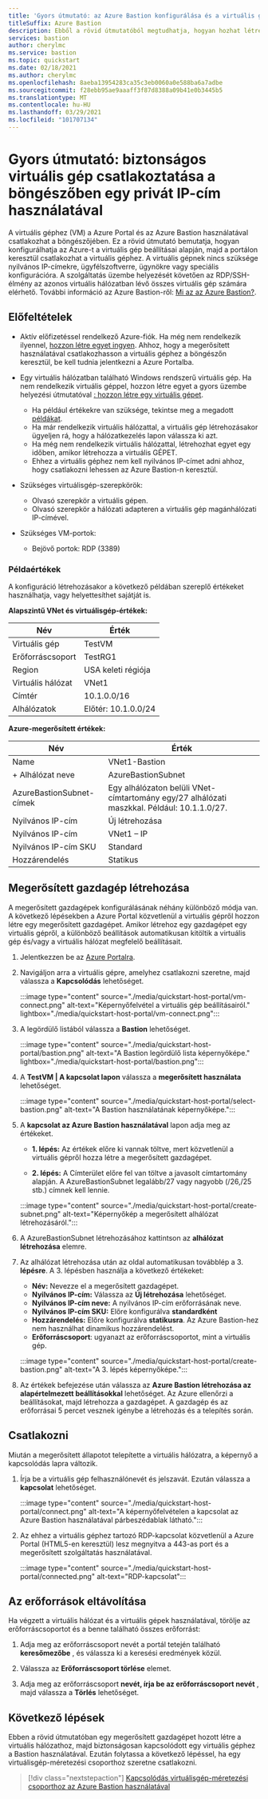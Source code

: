 ```yaml
---
title: 'Gyors útmutató: az Azure Bastion konfigurálása és a virtuális géphez való kapcsolódás magánhálózati IP-cím és böngésző használatával'
titleSuffix: Azure Bastion
description: Ebből a rövid útmutatóból megtudhatja, hogyan hozhat létre Azure-alapú megerősített gazdagépet egy virtuális gépről, és hogyan csatlakozhat a virtuális GÉPHEZ a böngészőben a privát IP-cím használatával.
services: bastion
author: cherylmc
ms.service: bastion
ms.topic: quickstart
ms.date: 02/18/2021
ms.author: cherylmc
ms.openlocfilehash: 8aeba13954283ca35c3eb0060a0e588ba6a7adbe
ms.sourcegitcommit: f28ebb95ae9aaaff3f87d8388a09b41e0b3445b5
ms.translationtype: MT
ms.contentlocale: hu-HU
ms.lasthandoff: 03/29/2021
ms.locfileid: "101707134"
---
```

# <a name="quickstart-connect-to-a-vm-securely-through-a-browser-via-private-ip-address"></a>Gyors útmutató: biztonságos virtuális gép csatlakoztatása a böngészőben egy privát IP-cím használatával

A virtuális géphez (VM) a Azure Portal és az Azure Bastion használatával csatlakozhat a böngészőjében. Ez a rövid útmutató bemutatja, hogyan konfigurálhatja az Azure-t a virtuális gép beállításai alapján, majd a portálon keresztül csatlakozhat a virtuális géphez. A virtuális gépnek nincs szüksége nyilvános IP-címekre, ügyfélszoftverre, ügynökre vagy speciális konfigurációra. A szolgáltatás üzembe helyezését követően az RDP/SSH-élmény az azonos virtuális hálózatban lévő összes virtuális gép számára elérhető. További információ az Azure Bastion-ről: [Mi az az Azure Bastion?](bastion-overview.md).

## <a name="prerequisites"></a><a name="prereq"></a>Előfeltételek

* Aktív előfizetéssel rendelkező Azure-fiók. Ha még nem rendelkezik ilyennel, [hozzon létre egyet ingyen](https://azure.microsoft.com/free/?ref=microsoft.com&utm_source=microsoft.com&utm_medium=docs&utm_campaign=visualstudio). Ahhoz, hogy a megerősített használatával csatlakozhasson a virtuális géphez a böngészőn keresztül, be kell tudnia jelentkezni a Azure Portalba.

* Egy virtuális hálózatban található Windows rendszerű virtuális gép. Ha nem rendelkezik virtuális géppel, hozzon létre egyet a gyors üzembe helyezési útmutatóval [: hozzon létre egy virtuális gépet](../virtual-machines/windows/quick-create-portal.md).

  * Ha például értékekre van szüksége, tekintse meg a megadott [példákat](#values).
  * Ha már rendelkezik virtuális hálózattal, a virtuális gép létrehozásakor ügyeljen rá, hogy a hálózatkezelés lapon válassza ki azt.
  * Ha még nem rendelkezik virtuális hálózattal, létrehozhat egyet egy időben, amikor létrehozza a virtuális GÉPET.
  * Ehhez a virtuális géphez nem kell nyilvános IP-címet adni ahhoz, hogy csatlakozni lehessen az Azure Bastion-n keresztül.

* Szükséges virtuálisgép-szerepkörök:
  * Olvasó szerepkör a virtuális gépen.
  * Olvasó szerepkör a hálózati adapteren a virtuális gép magánhálózati IP-címével.
  
* Szükséges VM-portok:
  * Bejövő portok: RDP (3389)

### <a name="example-values"></a><a name="values"></a>Példaértékek

A konfiguráció létrehozásakor a következő példában szereplő értékeket használhatja, vagy helyettesíthet sajátját is.

**Alapszintű VNet és virtuálisgép-értékek:**

|**Név** | **Érték** |
| --- | --- |
| Virtuális gép| TestVM |
| Erőforráscsoport | TestRG1 |
| Region | USA keleti régiója |
| Virtuális hálózat | VNet1 |
| Címtér | 10.1.0.0/16 |
| Alhálózatok | Előtér: 10.1.0.0/24 |

**Azure-megerősített értékek:**

|**Név** | **Érték** |
| --- | --- |
| Name | VNet1-Bastion |
| + Alhálózat neve | AzureBastionSubnet |
| AzureBastionSubnet-címek | Egy alhálózaton belüli VNet-címtartomány egy/27 alhálózati maszkkal. Például: 10.1.1.0/27.  |
| Nyilvános IP-cím |  Új létrehozása |
| Nyilvános IP-cím | VNet1 – IP  |
| Nyilvános IP-cím SKU |  Standard  |
| Hozzárendelés  | Statikus |

## <a name="create-a-bastion-host"></a><a name="createvmset"></a>Megerősített gazdagép létrehozása

A megerősített gazdagépek konfigurálásának néhány különböző módja van. A következő lépésekben a Azure Portal közvetlenül a virtuális gépről hozzon létre egy megerősített gazdagépet. Amikor létrehoz egy gazdagépet egy virtuális gépről, a különböző beállítások automatikusan kitöltik a virtuális gép és/vagy a virtuális hálózat megfelelő beállításait.

1. Jelentkezzen be az [Azure Portalra](https://portal.azure.com).
1. Navigáljon arra a virtuális gépre, amelyhez csatlakozni szeretne, majd válassza a **Kapcsolódás** lehetőséget.

   :::image type="content" source="./media/quickstart-host-portal/vm-connect.png" alt-text="Képernyőfelvétel a virtuális gép beállításairól." lightbox="./media/quickstart-host-portal/vm-connect.png":::
1. A legördülő listából válassza a **Bastion** lehetőséget.

   :::image type="content" source="./media/quickstart-host-portal/bastion.png" alt-text="A Bastion legördülő lista képernyőképe." lightbox="./media/quickstart-host-portal/bastion.png":::
1. A **TestVM | A kapcsolat lapon** válassza a **megerősített használata** lehetőséget.

   :::image type="content" source="./media/quickstart-host-portal/select-bastion.png" alt-text="A Bastion használatának képernyőképe.":::

1. A **kapcsolat az Azure Bastion használatával** lapon adja meg az értékeket.

   * **1. lépés:** Az értékek előre ki vannak töltve, mert közvetlenül a virtuális gépről hozza létre a megerősített gazdagépet.

   * **2. lépés:** A Címterület előre fel van töltve a javasolt címtartomány alapján. A AzureBastionSubnet legalább/27 vagy nagyobb (/26,/25 stb.) címnek kell lennie.

   :::image type="content" source="./media/quickstart-host-portal/create-subnet.png" alt-text="Képernyőkép a megerősített alhálózat létrehozásáról.":::

1. A AzureBastionSubnet létrehozásához kattintson az **alhálózat létrehozása** elemre.
1. Az alhálózat létrehozása után az oldal automatikusan továbblép a 3. **lépésre**. A 3. lépésben használja a következő értékeket:

   * **Név:** Nevezze el a megerősített gazdagépet.
   * **Nyilvános IP-cím:** Válassza az **Új létrehozása** lehetőséget.
   * **Nyilvános IP-cím neve:** A nyilvános IP-cím erőforrásának neve.
   * **Nyilvános IP-cím SKU:** Előre konfigurálva **standardként**
   * **Hozzárendelés:** Előre konfigurálva **statikusra**. Az Azure Bastion-hez nem használhat dinamikus hozzárendelést.
   * **Erőforráscsoport**: ugyanazt az erőforráscsoportot, mint a virtuális gép.

   :::image type="content" source="./media/quickstart-host-portal/create-bastion.png" alt-text="A 3. lépés képernyőképe.":::
1. Az értékek befejezése után válassza az **Azure Bastion létrehozása az alapértelmezett beállításokkal** lehetőséget. Az Azure ellenőrzi a beállításokat, majd létrehozza a gazdagépet. A gazdagép és az erőforrásai 5 percet vesznek igénybe a létrehozás és a telepítés során.

## <a name="connect"></a><a name="connect"></a>Csatlakozni

Miután a megerősített állapotot telepítette a virtuális hálózatra, a képernyő a kapcsolódás lapra változik.

1. Írja be a virtuális gép felhasználónevét és jelszavát. Ezután válassza a **kapcsolat** lehetőséget.

   :::image type="content" source="./media/quickstart-host-portal/connect.png" alt-text="A képernyőfelvételen a kapcsolat az Azure Bastion használatával párbeszédablak látható.":::
1. Az ehhez a virtuális géphez tartozó RDP-kapcsolat közvetlenül a Azure Portal (HTML5-en keresztül) lesz megnyitva a 443-as port és a megerősített szolgáltatás használatával.

   :::image type="content" source="./media/quickstart-host-portal/connected.png" alt-text="RDP-kapcsolat":::

## <a name="clean-up-resources"></a>Az erőforrások eltávolítása

Ha végzett a virtuális hálózat és a virtuális gépek használatával, törölje az erőforráscsoportot és a benne található összes erőforrást:

1. Adja meg az erőforráscsoport nevét a portál tetején található **keresőmezőbe** , és válassza ki a keresési eredmények közül.

1. Válassza az **Erőforráscsoport törlése** elemet.

1. Adja meg az erőforráscsoport **nevét, írja be az erőforráscsoport nevét** , majd válassza a **Törlés** lehetőséget.

## <a name="next-steps"></a>Következő lépések

Ebben a rövid útmutatóban egy megerősített gazdagépet hozott létre a virtuális hálózathoz, majd biztonságosan kapcsolódott egy virtuális géphez a Bastion használatával. Ezután folytassa a következő lépéssel, ha egy virtuálisgép-méretezési csoporthoz szeretne csatlakozni.

> [!div class="nextstepaction"]
> [Kapcsolódás virtuálisgép-méretezési csoporthoz az Azure Bastion használatával](bastion-connect-vm-scale-set.md)
